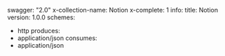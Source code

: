 swagger: "2.0"
x-collection-name: Notion
x-complete: 1
info:
  title: Notion
  version: 1.0.0
schemes:
- http
produces:
- application/json
consumes:
- application/json